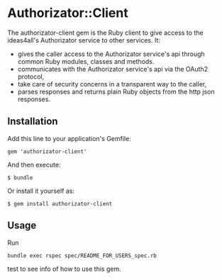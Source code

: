 # Authorizator::Client

The authorizator-client gem is the Ruby client to give access to the ideas4all's Authorizator service to other services. It:

  - gives the caller access to the Authorizator service's api through common Ruby modules, classes and methods.
  - communicates with the Authorizator service's api via the OAuth2 protocol,
  - take care of security concerns in a transparent way to the caller,
  - parses responses and returns plain Ruby objects from the http json responses.


## Installation

Add this line to your application's Gemfile:

    gem 'authorizator-client'

And then execute:

    $ bundle

Or install it yourself as:

    $ gem install authorizator-client


## Usage

Run

    bundle exec rspec spec/README_FOR_USERS_spec.rb

test to see info of how to use this gem.

